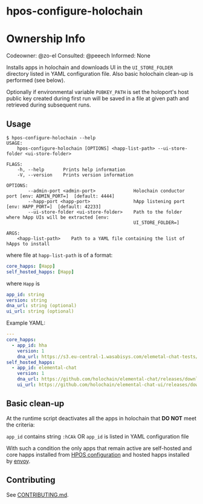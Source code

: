 # hpos-configure-holochain

# Ownership Info
Codeowner: @zo-el
Consulted: @peeech
Informed: None

Installs apps in holochain and downloads UI in the `UI_STORE_FOLDER` directory listed in YAML configuration file. Also basic holochain clean-up is performed (see below).

Optionally if environmental variable `PUBKEY_PATH` is set the holoport's host public key created during first run will be saved in a file at given path and retrieved during subsequent runs.

## Usage

```
$ hpos-configure-holochain --help
USAGE:
    hpos-configure-holochain [OPTIONS] <happ-list-path> --ui-store-folder <ui-store-folder>

FLAGS:
    -h, --help       Prints help information
    -V, --version    Prints version information

OPTIONS:
        --admin-port <admin-port>              Holochain conductor port [env: ADMIN_PORT=]  [default: 4444]
        --happ-port <happ-port>                hApp listening port [env: HAPP_PORT=]  [default: 42233]
        --ui-store-folder <ui-store-folder>    Path to the folder where hApp UIs will be extracted [env:
                                               UI_STORE_FOLDER=]

ARGS:
    <happ-list-path>    Path to a YAML file containing the list of hApps to install

```

where file at `happ-list-path` is of a format:

```yaml
core_happs: [Happ]
self_hosted_happs: [Happ]
```

where `Happ` is

```yaml
app_id: string
version: string
dna_url: string (optional)
ui_url: string (optional)
```

Example YAML:

```yaml
---
core_happs:
  - app_id: hha
    version: 1
    dna_url: https://s3.eu-central-1.wasabisys.com/elemetal-chat-tests/hha.dna.gz
self_hosted_happs:
  - app_id: elemental-chat
    version: 1
    dna_url: https://github.com/holochain/elemental-chat/releases/download/v0.0.1-alpha3/elemental-chat.dna.gz
    ui_url: https://github.com/holochain/elemental-chat-ui/releases/download/v0.0.1-alpha7/elemental-chat.zip
```

## Basic clean-up

At the runtime script deactivates all the apps in holochain that **DO NOT** meet the criteria:

`app_id` contains string `:hCAk` OR `app_id` is listed in YAML configuration file

With such a condition the only apps that remain active are self-hosted and core happs installed from [HPOS configuration](https://github.com/Holo-Host/holo-nixpkgs/blob/develop/profiles/logical/hpos/default.nix#L203) and hosted happs installed by [envoy](https://github.com/Holo-Host/holo-envoy).

## Contributing

See [CONTRIBUTING.md](CONTRIBUTING.md).
